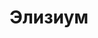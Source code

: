 ---
draft: false
slug: elizium-50a020fc
title: Элизиум
type: books
params:
  authors:
    - Nora Sakavic, Нора Сакавич
  book_title: Элизиум
  book_description: |
    Эвелин Нотт вот уже шестнадцать лет привязана к Элизиуму — прибежищу для сверхъестественных существ. Все эти годы она планировала отомстить бывшему мужу Адаму, который забрал ее ребенка сразу после рождения — и оставил Эвелин умирать на пороге Элизиума. Она выжила благодаря особым лей-линиям, к которым теперь привязана навечно.

    Когда до Эвелин доходят слухи, что Адам вернулся, она решает действовать. Единственная возможность уйти из Элизиума — обратиться к юноше, спящему в подвале прибежища многие годы. Разбудить его значит вновь разжечь кровавую войну, но Эвелин готова на все, лишь бы вернуть дочь.
  cover: "https://images-na.ssl-images-amazon.com/images/S/compressed.photo.goodreads.com/books/1640333788i/59921504.jpg"
  isbn: '9785604718117'
  languages:
    - Russian
  goodreads_link: "https://www.goodreads.com/book/show/59921504"
  page_count: '304'
  publishers:
    - Popcorn books
  russian_audioversion: false
  russian_translation_status: exists
  short_book_description: Эвелин Нотт вот уже шестнадцать лет привязана к Элизиуму — прибежищу для сверхъестественных существ. Все эти годы она планировала отомстить бывшему мужу Адаму, который забрал ее ребенка сразу...
  tags:
    - adult fiction
    - adventure
    - LGBTQIA+
    - new adult (NA)
    - paranormal
    - queer
    - urban fantasy
    - vampires
---